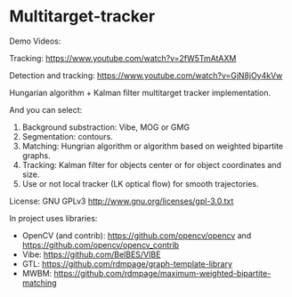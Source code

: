 # Multitarget-tracker

Demo Videos:

Tracking: https://www.youtube.com/watch?v=2fW5TmAtAXM

Detection and tracking: https://www.youtube.com/watch?v=GjN8jOy4kVw

Hungarian algorithm + Kalman filter multitarget tracker implementation.

And you can select:
1. Background substraction: Vibe, MOG or GMG
2. Segmentation: contours.
3. Matching: Hungrian algorithm or algorithm based on weighted bipartite graphs.
4. Tracking: Kalman filter for objects center or for object coordinates and size.
5. Use or not local tracker (LK optical flow) for smooth trajectories.

License: GNU GPLv3 http://www.gnu.org/licenses/gpl-3.0.txt 


In project uses libraries:
- OpenCV (and contrib): https://github.com/opencv/opencv and https://github.com/opencv/opencv_contrib
- Vibe: https://github.com/BelBES/VIBE
- GTL: https://github.com/rdmpage/graph-template-library
- MWBM: https://github.com/rdmpage/maximum-weighted-bipartite-matching
